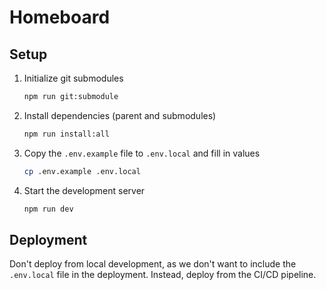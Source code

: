 # Homeboard

## Setup

1. Initialize git submodules
   ```bash
   npm run git:submodule
   ```
2. Install dependencies (parent and submodules)
   ```bash
   npm run install:all
   ```
3. Copy the `.env.example` file to `.env.local` and fill in values
   ```bash
   cp .env.example .env.local
   ```
4. Start the development server
   ```bash
   npm run dev
   ```

## Deployment

Don't deploy from local development, as we don't want to include the `.env.local` file in the deployment. Instead, deploy from the CI/CD pipeline.
